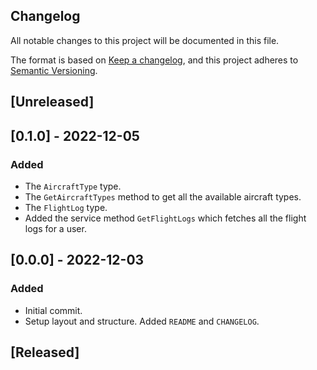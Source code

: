 ## Changelog
All notable changes to this project will be documented in this file.

The format is based on [Keep a changelog](https://keepachangelog.com/en/1.0.0/),
and this project adheres to [Semantic Versioning](https://semver.org/spec/v2.0.0.html).

## [Unreleased]
## [0.1.0] - 2022-12-05
### Added
- The `AircraftType` type.
- The `GetAircraftTypes` method to get all the available aircraft types.
- The `FlightLog` type.
- Added the service method `GetFlightLogs` which fetches all the flight logs for
a user.

## [0.0.0] - 2022-12-03
### Added
- Initial commit.
- Setup layout and structure. Added `README` and `CHANGELOG`.

## [Released]
